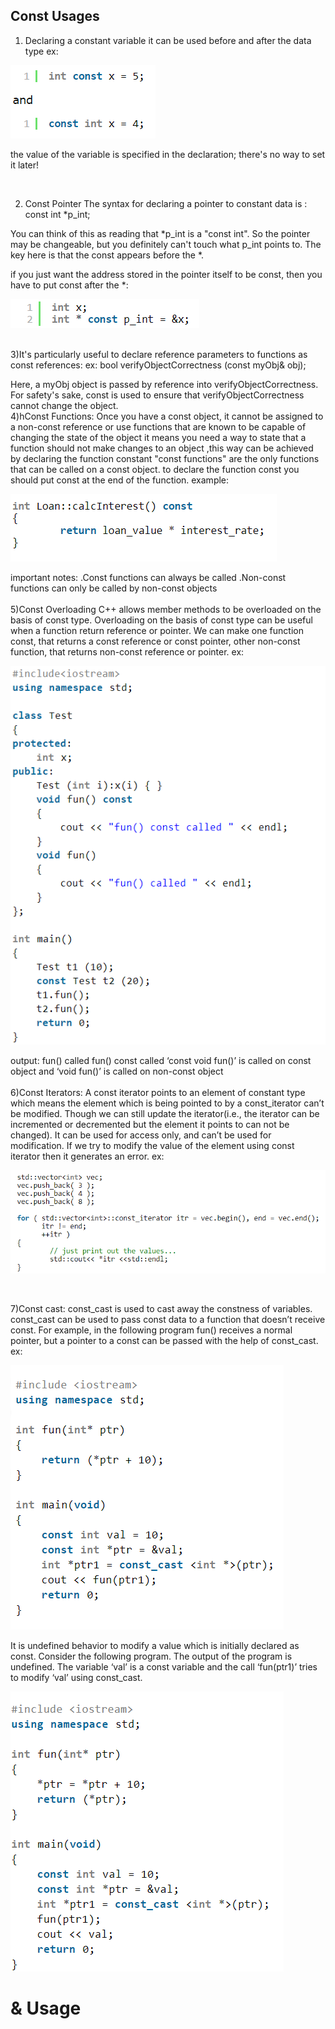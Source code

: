 <h2>Const Usages</h2> 

1) Declaring a constant variable it can be used before and after the data type 
ex:

  ![This is an image](/Const_A.png)

 the value of the variable is specified in the declaration; there's no way to set it later!

<br>

 2) Const Pointer
 The syntax for declaring a pointer to constant data is :
 const int *p_int;

 You can think of this as reading that *p_int is a "const int". So the pointer may be changeable,
 but you definitely can't touch what p_int points to. The key here is that the const appears before the *. 

  if you just want the address stored in the pointer itself to be const, then you have to put const after the *:
  
  ![This is an image](/Const_BA.png)
  
<br>
3)It's particularly useful to declare reference parameters to functions as const references:
ex: bool verifyObjectCorrectness (const myObj& obj);

Here, a myObj object is passed by reference into verifyObjectCorrectness. 
For safety's sake, const is used to ensure that verifyObjectCorrectness cannot change the object.
<br>
4)hConst Functions:
 Once you have a const object,
 it cannot be assigned to a non-const reference or use functions that are known to be capable of changing the state of the object
 it means you need a way to state that a function should not make changes to an object ,this way can be achieved by declaring the function constant
 "const functions" are the only functions that can be called on a const object.
 to declare the function const you should put const at the end of the function.
 example:

![This is an image](/Const_fun.png) 


important notes:
.Const functions can always be called
.Non-const functions can only be called by non-const objects
<br>
<br>
5)Const Overloading
C++ allows member methods to be overloaded on the basis of const type.
Overloading on the basis of const type can be useful when a function return reference or pointer.
We can make one function const, that returns a const reference or const pointer,
other non-const function, that returns non-const reference or pointer.
ex:

![This is an image](/Const_ov.png) 

output:
fun() called
fun() const called
‘const void fun()’ is called on const object and ‘void fun()’ is called on non-const object
<br>
<br>
6)Const Iterators:
A const iterator points to an element of constant type which means the element which is being pointed to by a const_iterator can’t be modified.
Though we can still update the iterator(i.e., the iterator can be incremented or decremented but the element it points to can not be changed). 
It can be used for access only, and can’t be used for modification. 
If we try to modify the value of the element using const iterator then it generates an error.
ex:

![This is an image](/Const_it.png) 

<br>

7)Const cast:
const_cast is used to cast away the constness of variables.
const_cast can be used to pass const data to a function that doesn’t receive const.
For example, in the following program fun() receives a normal pointer, but a pointer to a const can
be passed with the help of const_cast.
ex:

![This is an image](/Const_cast.png)


It is undefined behavior to modify a value which is initially declared as const.
Consider the following program. The output of the program is undefined.
The variable ‘val’ is a const variable and the call ‘fun(ptr1)’ tries to modify ‘val’ using const_cast.

![This is an image](/Const_casta.png)

<h1>& Usage</h1>
